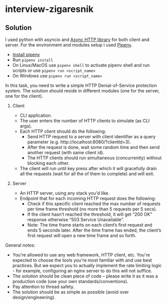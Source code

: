 # interview-zigaresnik

## Solution

I used python with asyncio and [Async HTTP library](https://docs.aiohttp.org/en/stable/index.html) for both client and server. 
For the environment and modules setup i used [Pipenv](https://docs.pipenv.org/en/latest/).

* [Install pipenv](https://docs.pipenv.org/en/latest/install/#installing-pipenv)
* Run `pipenv install`
* On Linux/MacOS use `pipenv shell` to activate pipenv shell and run scripts 
or use `pipenv run <script_name>`
* On Windows use `pipenv run <script_name>`


In this task, you need to write a simple HTTP Denial-of-Service protection system.
The solution should reside in different modules (one for the server, one for the client).

1. Client
   
   * CLI application.
   * The user enters the number of HTTP clients to simulate (as CLI args).
   * Each HTTP client should do the following:
      - Send HTTP request to a server with client identifier as a query parameter (e.g. http://localhost:8080/?clientId=3).
      - After the request is done, wait some random time and then send another request (with same client id).
      - The HTTP clients should run simultaneous (concurrently) without blocking each other.
   * The client will run until key press after which it will gracefully drain all the requests (wait for all the of them to complete) and will exit.

2. Server
   * An HTTP server, using any stack you'd like.
   * Endpoint that for each incoming HTTP request does the following:
      - Check if this specific client reached the max number of requests per time frame threshold (no more than 5 requests per 5 secs).
      - If the client hasn’t reached the threshold, it will get “200 OK” response otherwise “503 Service Unavailable”.
      - Note: The time frame starts on each client’s first request and ends 5 seconds later. After the time frame has ended, the client’s first request will open a new time frame and so forth.

General notes:
* You're allowed to use any web framework, HTTP client, etc. You're expected to choose the tools you're most familiar with and use best practices. But we expect you to actually implement the rate limiting logic - for example, configuring an nginx server to do this will not suffice.
* The solution should be clean piece of code – please write it as it was a production code (use your own standards/conventions).
* Pay attention to thread safety.
* The solution should be as simple as possible (avoid over design/engineering).
